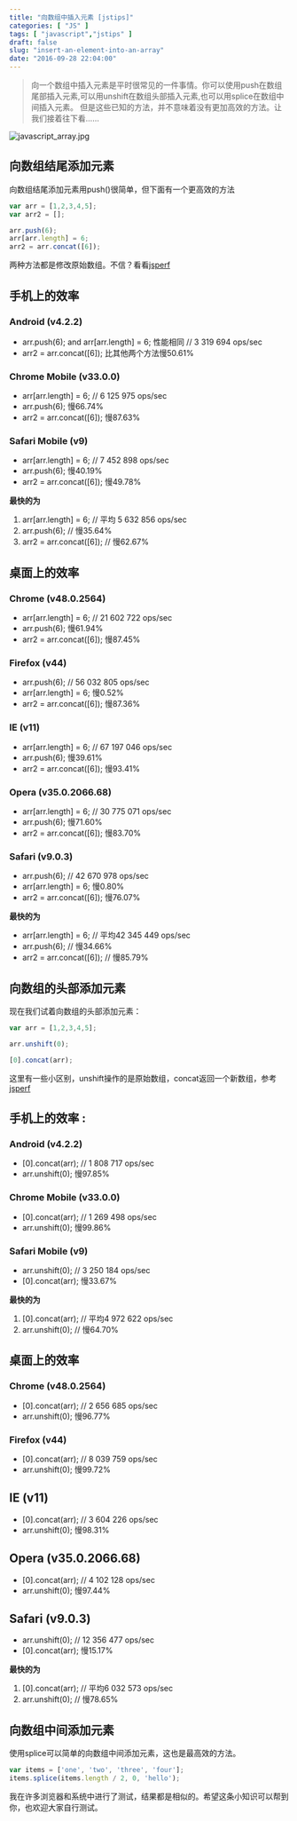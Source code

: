 ```yaml
---
title: "向数组中插入元素 [jstips]"
categories: [ "JS" ]
tags: [ "javascript","jstips" ]
draft: false
slug: "insert-an-element-into-an-array"
date: "2016-09-28 22:04:00"
---
```


> 向一个数组中插入元素是平时很常见的一件事情。你可以使用push在数组尾部插入元素,可以用unshift在数组头部插入元素,也可以用splice在数组中间插入元素。
> 但是这些已知的方法，并不意味着没有更加高效的方法。让我们接着往下看……

![javascript_array.jpg][1]

## 向数组结尾添加元素

向数组结尾添加元素用push()很简单，但下面有一个更高效的方法

```javascript
var arr = [1,2,3,4,5];
var arr2 = [];

arr.push(6);
arr[arr.length] = 6;
arr2 = arr.concat([6]);
```


<!--more-->


两种方法都是修改原始数组。不信？看看[jsperf](http://jsperf.com/push-item-inside-an-array)

## 手机上的效率

### Android (v4.2.2)

 - arr.push(6); and arr[arr.length] = 6; 性能相同 // 3 319 694 ops/sec
 - arr2 = arr.concat([6]); 比其他两个方法慢50.61%

### Chrome Mobile (v33.0.0)

 - arr[arr.length] = 6; // 6 125 975 ops/sec
 - arr.push(6); 慢66.74%
 - arr2 = arr.concat([6]); 慢87.63%

### Safari Mobile (v9)

 - arr[arr.length] = 6; // 7 452 898 ops/sec
 - arr.push(6); 慢40.19%
 - arr2 = arr.concat([6]); 慢49.78%

**最快的为**

 1. arr[arr.length] = 6; // 平均 5 632 856 ops/sec
 2. arr.push(6); // 慢35.64%
 3. arr2 = arr.concat([6]); // 慢62.67%

## 桌面上的效率

### Chrome (v48.0.2564)

 - arr[arr.length] = 6; // 21 602 722 ops/sec
 - arr.push(6); 慢61.94%
 - arr2 = arr.concat([6]); 慢87.45%

### Firefox (v44)

 - arr.push(6); // 56 032 805 ops/sec
 - arr[arr.length] = 6; 慢0.52%
 - arr2 = arr.concat([6]); 慢87.36%

### IE (v11)

 - arr[arr.length] = 6; // 67 197 046 ops/sec
 - arr.push(6); 慢39.61%
 - arr2 = arr.concat([6]); 慢93.41%

### Opera (v35.0.2066.68)

 - arr[arr.length] = 6; // 30 775 071 ops/sec
 - arr.push(6); 慢71.60%
 - arr2 = arr.concat([6]); 慢83.70%

### Safari (v9.0.3)

 - arr.push(6); // 42 670 978 ops/sec
 - arr[arr.length] = 6; 慢0.80%
 - arr2 = arr.concat([6]); 慢76.07%

**最快的为**

 - arr[arr.length] = 6; // 平均42 345 449 ops/sec
 - arr.push(6); // 慢34.66%
 - arr2 = arr.concat([6]); // 慢85.79%

## 向数组的头部添加元素

现在我们试着向数组的头部添加元素：

```javascript
var arr = [1,2,3,4,5];

arr.unshift(0);

[0].concat(arr);
```
这里有一些小区别，unshift操作的是原始数组，concat返回一个新数组，参考[jsperf](http://jsperf.com/unshift-item-inside-an-array)

## 手机上的效率 :

### Android (v4.2.2)

 - [0].concat(arr); // 1 808 717 ops/sec
 - arr.unshift(0); 慢97.85%

### Chrome Mobile (v33.0.0)

 - [0].concat(arr); // 1 269 498 ops/sec
 - arr.unshift(0); 慢99.86%

### Safari Mobile (v9)

 - arr.unshift(0); // 3 250 184 ops/sec
 - [0].concat(arr); 慢33.67%

**最快的为**

 1. [0].concat(arr); // 平均4 972 622 ops/sec
 2. arr.unshift(0); // 慢64.70%

## 桌面上的效率
### Chrome (v48.0.2564)

 - [0].concat(arr); // 2 656 685 ops/sec
 - arr.unshift(0); 慢96.77%

### Firefox (v44)

 - [0].concat(arr); // 8 039 759 ops/sec
 - arr.unshift(0); 慢99.72%

## IE (v11)

 - [0].concat(arr); // 3 604 226 ops/sec
 - arr.unshift(0); 慢98.31%

## Opera (v35.0.2066.68)

 - [0].concat(arr); // 4 102 128 ops/sec
 - arr.unshift(0); 慢97.44%

## Safari (v9.0.3)

 - arr.unshift(0); // 12 356 477 ops/sec
 - [0].concat(arr); 慢15.17%

**最快的为**

 1. [0].concat(arr); // 平均6 032 573 ops/sec
 2. arr.unshift(0); // 慢78.65%

## 向数组中间添加元素
使用splice可以简单的向数组中间添加元素，这也是最高效的方法。
```javascript        
var items = ['one', 'two', 'three', 'four'];
items.splice(items.length / 2, 0, 'hello');
```
我在许多浏览器和系统中进行了测试，结果都是相似的。希望这条小知识可以帮到你，也欢迎大家自行测试。


  [1]: https://imgs.gnux.cn/usr/uploads/2016/09/4154770332.jpg